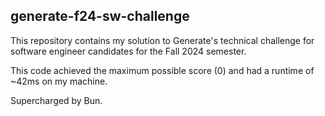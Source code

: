 ## generate-f24-sw-challenge

This repository contains my solution to Generate's technical challenge for software engineer 
candidates for the Fall 2024 semester.

This code achieved the maximum possible score (0) and had a runtime of ~42ms on my machine.

Supercharged by Bun.